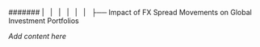 ####### |   |   |   |   |   |   ├── Impact of FX Spread Movements on Global Investment Portfolios

*Add content here*
